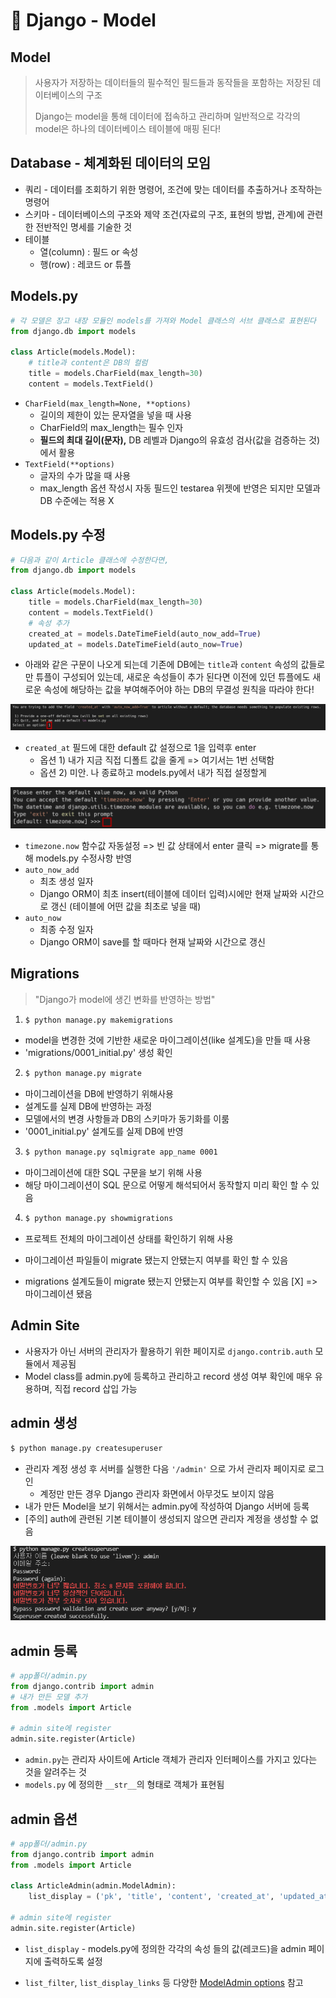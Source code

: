 # 🌱 Django - Model

## Model

> 사용자가 저장하는 데이터들의 필수적인 필드들과 동작들을 포함하는 저장된 데이터베이스의 구조
>
> Django는 model을 통해 데이터에 접속하고 관리하며 일반적으로 각각의 model은 하나의 데이터베이스 테이블에 매핑 된다!

## Database - 체계화된 데이터의 모임

- 쿼리 - 데이터를 조회하기 위한 명령어, 조건에 맞는 데이터를 추출하거나 조작하는 명령어
- 스키마 - 데이터베이스의 구조와 제약 조건(자료의 구조, 표현의 방법, 관계)에 관련한 전반적인 명세를 기술한 것
- 테이블 
  - 열(column) : 필드 or 속성
  - 행(row) : 레코드 or 튜플

## Models.py

```python
# 각 모델은 장고 내장 모듈인 models를 가져와 Model 클래스의 서브 클래스로 표현된다
from django.db import models

class Article(models.Model):
    # title과 content은 DB의 컬럼
    title = models.CharField(max_length=30)
    content = models.TextField()
```

- `CharField(max_length=None, **options)`
  - 길이의 제한이 있는 문자열을 넣을 때 사용
  - CharField의 max_length는 필수 인자
  - **필드의 최대 길이(문자),** DB 레벨과 Django의 유효성 검사(값을 검증하는 것)에서 활용
- `TextField(**options)`
  - 글자의 수가 많을 때 사용
  - max_length 옵션 작성시 자동 필드인 testarea 위젯에 반영은 되지만 모델과 DB 수준에는 적용 X

## Models.py 수정

```python
# 다음과 같이 Article 클래스에 수정한다면,
from django.db import models

class Article(models.Model):
    title = models.CharField(max_length=30)
    content = models.TextField()
    # 속성 추가
    created_at = models.DateTimeField(auto_now_add=True)
    updated_at = models.DateTimeField(auto_now=True)
```

- 아래와 같은 구문이 나오게 되는데 기존에 DB에는 `title`과 `content` 속성의 값들로만 튜플이 구성되어 있는데, 새로운 속성들이 추가 된다면 이전에 있던 튜플에도 새로운 속성에 해당하는 값을 부여해주어야 하는 DB의 무결성 원칙을 따라야 한다!

![image-20220311013544512](Django%20-%20Model.assets/image-20220311013544512.png)

- `created_at` 필드에 대한 default 값 설정으로 1을 입력후 enter
  - 옵션 1) 내가 지금 직접 디폴트 값을 줄게 => 여기서는 1번 선택함
  - 옵션 2) 미안. 나 종료하고 models.py에서 내가 직접 설정할게

![image-20220311013555485](Django%20-%20Model.assets/image-20220311013555485.png)

- `timezone.now` 함수값 자동설정 => 빈 값 상태에서 enter 클릭 => migrate를 통해 models.py 수정사항 반영
- `auto_now_add`
  - 최초 생성 일자
  - Django ORM이 최초 insert(테이블에 데이터 입력)시에만 현재 날짜와 시간으로 갱신 (테이블에 어떤 값을 최초로 넣을 때)
- `auto_now`
  - 최종 수정 일자
  - Django ORM이 save를 할 때마다 현재 날짜와 시간으로 갱신

## Migrations

>"Django가 model에 생긴 변화를 반영하는 방법"

1. ```bash
   $ python manage.py makemigrations
   ```

  - model을 변경한 것에 기반한 새로운 마이그레이션(like 설계도)을 만들 때 사용
  - 'migrations/0001_initial.py' 생성 확인

2. ```bash
   $ python manage.py migrate
   ```

- 마이그레이션을 DB에 반영하기 위해사용
- 설계도를 실제 DB에 반영하는 과정
- 모델에서의 변경 사항들과 DB의 스키마가 동기화를 이룸
- '0001_initial.py' 설계도를 실제 DB에 반영

3. ```bash
   $ python manage.py sqlmigrate app_name 0001
   ```

- 마이그레이션에 대한 SQL 구문을 보기 위해 사용
- 해당 마이그레이션이 SQL 문으로 어떻게 해석되어서 동작할지 미리 확인 할 수 있음

4. ```bash
   $ python manage.py showmigrations
   ```

- 프로젝트 전체의 마이그레이션 상태를 확인하기 위해 사용
- 마이그레이션 파일들이 migrate 됐는지 안됐는지 여부를 확인 할 수 있음

- migrations 설계도들이 migrate 됐는지 안됐는지 여부를 확인할 수 있음 [X] => 마이그레이션 됐음

## Admin Site

- 사용자가 아닌 서버의 관리자가 활용하기 위한 페이지로 `django.contrib.auth` 모듈에서 제공됨
- Model class를 admin.py에 등록하고 관리하고 record 생성 여부 확인에 매우 유용하며, 직접 record 삽입 가능

## admin 생성

```bash
$ python manage.py createsuperuser
```

- 관리자 계정 생성 후 서버를 실행한 다음 `'/admin'` 으로 가서 관리자 페이지로 로그인
  - 계정만 만든 경우 Django 관리자 화면에서 아무것도 보이지 않음
- 내가 만든 Model을 보기 위해서는 admin.py에 작성하여 Django 서버에 등록
- [주의] auth에 관련된 기본 테이블이 생성되지 않으면 관리자 계정을 생성할 수 없음

![image-20220311003026402](Django%20-%20Model.assets/image-20220311003026402.png)

## admin 등록

```python
# app폴더/admin.py
from django.contrib import admin
# 내가 만든 모델 추가
from .models import Article

# admin site에 register
admin.site.register(Article)
```

- `admin.py`는 관리자 사이트에 Article 객체가 관리자 인터페이스를 가지고 있다는 것을 알려주는 것
- `models.py` 에 정의한 `__str__`의 형태로 객체가 표현됨

## admin 옵션

```python
# app폴더/admin.py
from django.contrib import admin
from .models import Article

class ArticleAdmin(admin.ModelAdmin):
    list_display = ('pk', 'title', 'content', 'created_at', 'updated_at',)

# admin site에 register
admin.site.register(Article)
```

- `list_display` - models.py에 정의한 각각의 속성 들의 값(레코드)을 admin 페이지에 출력하도록 설정

- `list_filter`, `list_display_links` 등 다양한 [ModelAdmin options](https://docs.djangoproject.com/en/3.2/ref/contrib/admin/#modeladmin-options) 참고